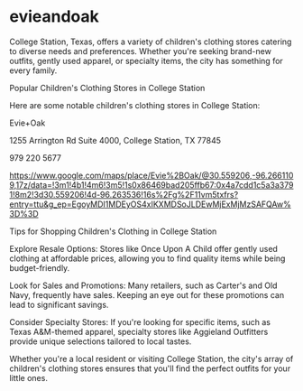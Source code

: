 # evieandoak
College Station, Texas, offers a variety of children's clothing stores catering to diverse needs and preferences. Whether you're seeking brand-new outfits, gently used apparel, or specialty items, the city has something for every family.

Popular Children's Clothing Stores in College Station

Here are some notable children's clothing stores in College Station:

Evie+Oak

1255 Arrington Rd Suite 4000, College Station, TX 77845

979 220 5677

 

https://www.google.com/maps/place/Evie%2BOak/@30.559206,-96.2661109,17z/data=!3m1!4b1!4m6!3m5!1s0x86469bad205ffb67:0x4a7cdd1c5a3a3791!8m2!3d30.559206!4d-96.263536!16s%2Fg%2F11vm5txfrs?entry=ttu&g_ep=EgoyMDI1MDEyOS4xIKXMDSoJLDEwMjExMjMzSAFQAw%3D%3D

Tips for Shopping Children's Clothing in College Station

Explore Resale Options: Stores like Once Upon A Child offer gently used clothing at affordable prices, allowing you to find quality items while being budget-friendly.

Look for Sales and Promotions: Many retailers, such as Carter's and Old Navy, frequently have sales. Keeping an eye out for these promotions can lead to significant savings.

Consider Specialty Stores: If you're looking for specific items, such as Texas A&M-themed apparel, specialty stores like Aggieland Outfitters provide unique selections tailored to local tastes.

Whether you're a local resident or visiting College Station, the city's array of children's clothing stores ensures that you'll find the perfect outfits for your little ones.
